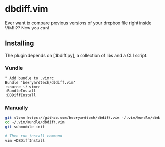 # dbdiff.vim
Ever want to compare previous versions of your dropbox file right inside VIM!!?? Now you can!

## Installing
The plugin depends on [dbdiff.py], a collection of libs and a CLI script.


### Vundle
```vimscript
" Add bundle to .vimrc
Bundle 'beeryardtech/dbdiff.vim'
:source ~/.vimrc
:BundleInstall
:DBDiffInstall
```

### Manually
```sh
git clone https://github.com/beeryardtech/dbdiff.vim ~/.vim/bundle/dbdiff.vim
cd ~/.vim/bundle/dbdiff.vim
git submodule init

# Then run install command
vim +DBDiffInstall
```

